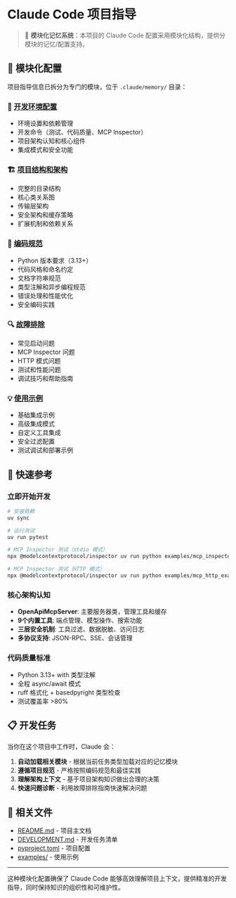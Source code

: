 # Claude Code 项目指导

> 🚀 **模块化记忆系统**：本项目的 Claude Code 配置采用模块化结构，提供分模块的记忆/配置支持。

## 📁 模块化配置

项目指导信息已拆分为专门的模块，位于 `.claude/memory/` 目录：

### 🔧 [开发环境配置](./memory/development.md)
- 环境设置和依赖管理
- 开发命令（测试、代码质量、MCP Inspector）
- 项目架构认知和核心组件
- 集成模式和安全功能

### 🏗️ [项目结构和架构](./memory/project-structure.md)
- 完整的目录结构
- 核心类关系图
- 传输层架构
- 安全架构和缓存策略
- 扩展机制和依赖关系

### 📝 [编码规范](./memory/coding-standards.md)
- Python 版本要求（3.13+）
- 代码风格和命名约定
- 文档字符串规范
- 类型注解和异步编程规范
- 错误处理和性能优化
- 安全编码实践

### 🔍 [故障排除](./memory/troubleshooting.md)
- 常见启动问题
- MCP Inspector 问题
- HTTP 模式问题
- 测试和性能问题
- 调试技巧和帮助指南

### 💡 [使用示例](./memory/examples.md)
- 基础集成示例
- 高级集成模式
- 自定义工具集成
- 安全过滤配置
- 测试调试和部署示例

## 🎯 快速参考

### 立即开始开发
```bash
# 安装依赖
uv sync

# 运行测试
uv run pytest

# MCP Inspector 测试（stdio 模式）
npx @modelcontextprotocol/inspector uv run python examples/mcp_inspector_test.py

# MCP Inspector 测试（HTTP 模式）
npx @modelcontextprotocol/inspector uv run python examples/mcp_http_example.py
```

### 核心架构认知
- **OpenApiMcpServer**: 主要服务器类，管理工具和缓存
- **9个内置工具**: 端点管理、模型操作、搜索功能
- **三层安全机制**: 工具过滤、数据脱敏、访问日志
- **多协议支持**: JSON-RPC、SSE、会话管理

### 代码质量标准
- Python 3.13+ with 类型注解
- 全程 async/await 模式
- ruff 格式化 + basedpyright 类型检查
- 测试覆盖率 >80%

## 📋 开发任务

当你在这个项目中工作时，Claude 会：

1. **自动加载相关模块** - 根据当前任务类型加载对应的记忆模块
2. **遵循项目规范** - 严格按照编码规范和最佳实践
3. **理解架构上下文** - 基于项目架构知识做出合理的决策
4. **快速问题诊断** - 利用故障排除指南快速解决问题

## 🔗 相关文件

- [README.md](README.md) - 项目主文档
- [DEVELOPMENT.md](DEVELOPMENT.md) - 开发任务清单
- [pyproject.toml](pyproject.toml) - 项目配置
- [examples/](examples/) - 使用示例

---

这种模块化配置确保了 Claude Code 能够高效理解项目上下文，提供精准的开发指导，同时保持知识的组织性和可维护性。